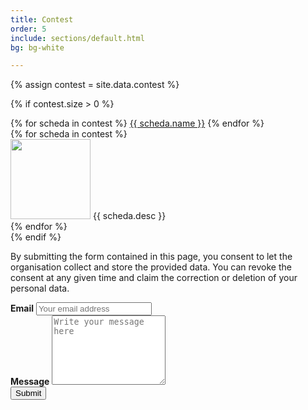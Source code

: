 ```yaml
---
title: Contest
order: 5
include: sections/default.html
bg: bg-white

---
```


{% assign contest = site.data.contest %}

{% if contest.size > 0 %}
<div class="row">
    <div class="col-4">
        <div class="list-group" id="list-tab" role="tablist">
            {% for scheda in contest %}
            <a class="list-group-item list-group-item-action {% if forloop.index==1 %}active{% endif %}" id="{{ scheda.name | slugify }}-list" data-bs-toggle="list" href="#{{ scheda.name | slugify }}" role="tab" aria-controls="home">{{ scheda.name }}</a>
            {% endfor %}
        </div>
    </div>
    <div class="col-8">
        <div class="tab-content" id="nav-tabContent">
            {% for scheda in contest %}
            <div class="tab-pane fade show {% if forloop.index==1 %}active{% endif %}" id="{{ scheda.name | slugify }}" role="tabpanel" aria-labelledby="{{ scheda.name | slugify }}-list">
            <img src="{{ scheda.image }}" width="128px" class="rounded float-end">
            {{ scheda.desc }}
            </div>
            {% endfor %}
        </div>
    </div>
</div>
{% endif %}

By submitting the form contained in this page, you consent to let the organisation collect and store the provided data. 
You can revoke the consent at any given time and claim the correction or deletion of your personal data.

<form id="contact-form" name="contact" method="POST" data-netlify="true">
    <div class="form-group">
        <label for="email"><b>Email</b></label>
        <input class="form-control" type="email" name="email" id="email" autocomplete="email" placeholder="Your email address" title="The domain portion of the email address is invalid (the portion after the @)." pattern="^([^\x00-\x20\x22\x28\x29\x2c\x2e\x3a-\x3c\x3e\x40\x5b-\x5d\x7f-\xff]+|\x22([^\x0d\x22\x5c\x80-\xff]|\x5c[\x00-\x7f])*\x22)(\x2e([^\x00-\x20\x22\x28\x29\x2c\x2e\x3a-\x3c\x3e\x40\x5b-\x5d\x7f-\xff]+|\x22([^\x0d\x22\x5c\x80-\xff]|\x5c[\x00-\x7f])*\x22))*\x40([^\x00-\x20\x22\x28\x29\x2c\x2e\x3a-\x3c\x3e\x40\x5b-\x5d\x7f-\xff]+|\x5b([^\x0d\x5b-\x5d\x80-\xff]|\x5c[\x00-\x7f])*\x5d)(\x2e([^\x00-\x20\x22\x28\x29\x2c\x2e\x3a-\x3c\x3e\x40\x5b-\x5d\x7f-\xff]+|\x5b([^\x0d\x5b-\x5d\x80-\xff]|\x5c[\x00-\x7f])*\x5d))*(\.\w{2,})+$"
            required>
    </div>
    <div class="form-group">
        <label for="message"><b>Message</b></label>
        <textarea class="form-control" name="message" id="message" placeholder="Write your message here" rows="7" required></textarea>
    </div>
    <button type="submit" name="submit" class="btn btn-secondary w-100 mt-2 p-2">Submit</button>
</form>